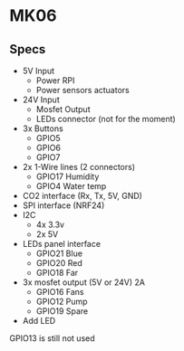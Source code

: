 # MK06

## Specs

* 5V Input
    * Power RPI
    * Power sensors actuators
* 24V Input
    * Mosfet Output
    * LEDs connector (not for the moment)
* 3x Buttons
    * GPIO5
    * GPIO6
    * GPIO7
* 2x 1-Wire lines (2 connectors)
    * GPIO17 Humidity
    * GPIO4 Water temp
* CO2 interface (Rx, Tx, 5V, GND)
* SPI interface (NRF24)
* I2C
    * 4x 3.3v
    * 2x 5V
* LEDs panel interface
    * GPIO21 Blue
    * GPIO20 Red
    * GPIO18 Far
* 3x mosfet output (5V or 24V) 2A
    * GPIO16 Fans
    * GPIO12 Pump
    * GPIO19 Spare
* Add LED

GPIO13 is still not used